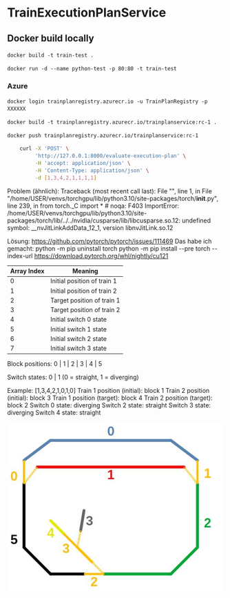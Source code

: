 # TrainExecutionPlanService

## Docker build locally
```docker build -t train-test .```

```docker run -d --name python-test -p 80:80 -t train-test```


### Azure
```docker login trainplanregistry.azurecr.io -u TrainPlanRegistry -p XXXXXX```

```docker build -t trainplanregistry.azurecr.io/trainplanservice:rc-1 .```

```docker push trainplanregistry.azurecr.io/trainplanservice:rc-1```

```bash
    curl -X 'POST' \
         'http://127.0.0.1:8000/evaluate-execution-plan' \
         -H 'accept: application/json' \
         -H 'Content-Type: application/json' \
         -d [1,3,4,2,1,1,1,1]
```


Problem (ähnlich):
    Traceback (most recent call last):
      File "<stdin>", line 1, in <module>
      File "/home/USER/venvs/torchgpu/lib/python3.10/site-packages/torch/__init__.py", line 239, in <module>
        from torch._C import *  # noqa: F403
    ImportError: /home/USER/venvs/torchgpu/lib/python3.10/site-packages/torch/lib/../../nvidia/cusparse/lib/libcusparse.so.12: undefined symbol: __nvJitLinkAddData_12_1, version libnvJitLink.so.12

Lösung:
    https://github.com/pytorch/pytorch/issues/111469
    Das habe ich gemacht:
        python -m pip uninstall torch
        python -m pip install --pre torch --index-url https://download.pytorch.org/whl/nightly/cu121

| Array Index | Meaning                     |
|-------------|-----------------------------|
| 0           | Initial position of train 1 |
| 1           | Initial position of train 2 |
| 2           | Target position of train 1  |
| 3           | Target position of train 2  |
| 4           | Initial switch 0 state      | 
| 5           | Initial switch 1 state      | 
| 6           | Initial switch 2 state      | 
| 7           | Initial switch 3 state      |

Block positions: 0 | 1 | 2 | 3 | 4 | 5

Switch states: 0 | 1 (0 = straight, 1 = diverging)

Example: [1,3,4,2,1,0,1,0]
Train 1 position (initial): block 1
Train 2 position (initial): block 3
Train 1 position (target): block 4
Train 2 position (target): block 2
Switch 0 state: diverging
Switch 2 state: straight
Switch 3 state: diverging
Switch 4 state: straight

![](./RailwayTrack.jpg)